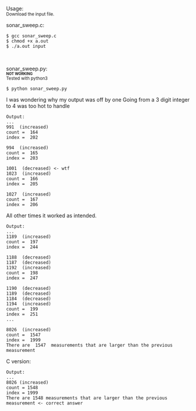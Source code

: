 Usage:  
<sub>Download the input file.  

sonar_sweep.c:  
```
$ gcc sonar_sweep.c
$ chmod +x a.out
$ ./a.out input
```
</br>

sonar_sweep.py:  
<sub><sup><b>NOT WORKING</b></sup></sub>  
<sub>Tested with python3</sub>  
```
$ python sonar_sweep.py
```

I was wondering why my output was off by one
Going from a 3 digit integer to 4 was too hot to handle
```
Output:
...
991  (increased)
count =  164
index =  202

994  (increased)
count =  165
index =  203

1001  (decreased) <- wtf
1023  (increased)
count =  166
index =  205

1027  (increased)
count =  167
index =  206
```

All other times it worked as intended.
```
Output:
...
1189  (increased)
count =  197
index =  244

1188  (decreased)
1187  (decreased)
1192  (increased)
count =  198
index =  247

1190  (decreased)
1189  (decreased)
1184  (decreased)
1194  (increased)
count =  199
index =  251
...

8026  (increased)
count =  1547
index =  1999
There are  1547  measurements that are larger than the previous measurement
```

C version:
```
Output:
...
8026 (increased)
count = 1548
index = 1999
There are 1548 measurements that are larger than the previous measurement <- correct answer
```